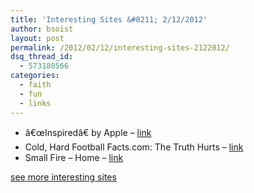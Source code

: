 ```yaml
---
title: 'Interesting Sites &#8211; 2/12/2012'
author: bsoist
layout: post
permalink: /2012/02/12/interesting-sites-2122012/
dsq_thread_id:
  - 573180566
categories:
  - faith
  - fun
  - links
---
```

  * â€œInspiredâ€ by Apple &#8211; [link][1] 
  * Cold, Hard Football Facts.com: The Truth Hurts &#8211; [link][2] 
  * Small Fire &#8211; Home &#8211; [link][3] 

[see more interesting sites][4]

 [1]: http://inspiredbyapple.tumblr.com/page/2
 [2]: http://www.coldhardfootballfacts.com/
 [3]: http://www.smallfire.org/
 [4]: http://delicious.com/bsoist/s

